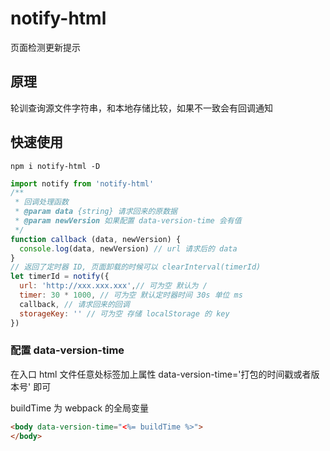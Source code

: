 # notify-html
页面检测更新提示
## 原理
轮训查询源文件字符串，和本地存储比较，如果不一致会有回调通知
## 快速使用
```shell
npm i notify-html -D

```

```js
import notify from 'notify-html'
/**
 * 回调处理函数
 * @param data {string} 请求回来的原数据
 * @param newVersion 如果配置 data-version-time 会有值
 */
function callback (data, newVersion) {
  console.log(data, newVersion) // url 请求后的 data
}
// 返回了定时器 ID, 页面卸载的时候可以 clearInterval(timerId)
let timerId = notify({
  url: 'http://xxx.xxx.xxx',// 可为空 默认为 /
  timer: 30 * 1000, // 可为空 默认定时器时间 30s 单位 ms
  callback, // 请求回来的回调
  storageKey: '' // 可为空 存储 localStorage 的 key
})

```
### 配置 data-version-time
在入口 html 文件任意处标签加上属性 data-version-time='打包的时间戳或者版本号' 即可

buildTime 为 webpack 的全局变量
```html
<body data-version-time="<%= buildTime %>">
</body>
```
